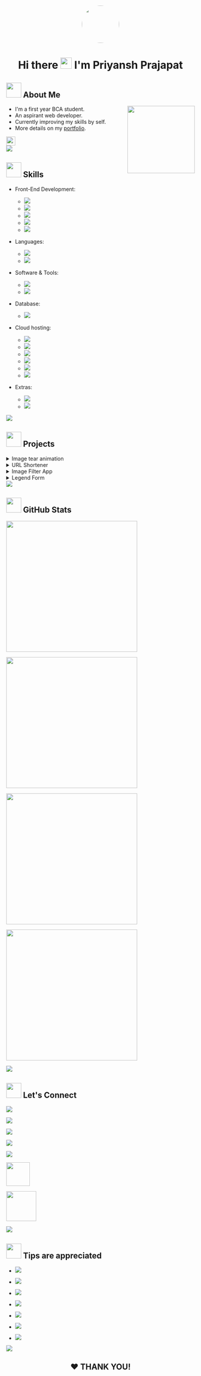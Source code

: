 <div align="center">
  <a href="https://oyepriyansh.pages.dev" target="_blank">
    <img src="https://oyepriyansh.pages.dev/logo.png" height="100" width="100"  style="border-radius: 50%;">
  </a>
</div>
<h1 align="center"> Hi there <a href="#-hi-there--im-priyansh-prajapat-"><img src="https://oyepriyansh.pages.dev/7833685191810089554.gif" width="30px"></a> I'm Priyansh Prajapat </h1>

## <a href="#-about-me"><img src="https://oyepriyansh.pages.dev/557628352828014620.gif" width="40"></a> About Me

<picture> <a href="#-about-me"> <img align="right" src="https://oyepriyansh.pages.dev/559426961516757824.gif" width="180px"> </a> </picture>

- I'm a first year BCA student.
- An aspirant web developer.
- Currently improving my skills by self.
- More details on my <a href="https://oyepriyansh.pages.dev" target="_blank"> portfolio</a>.

<div>
<a href="#-about-me"><img src="https://komarev.com/ghpvc/?username=oyepriyansh&style=flat-square&color=000000" height="24px"> </a>
</div>

<a href="#-skills"> 
<img src="https://oyepriyansh.pages.dev/838764339942785051.gif"> 
</a> 

## <a href="#-skills"><img src="https://oyepriyansh.pages.dev/534756564728422850580.gif" width="40"></a> Skills


- Front-End Development:
    - <a href="https://developer.mozilla.org/en-US/docs/Web/HTML" target="_blank"> <img src="https://oyepriyansh.pages.dev/557628352828014611.svg"> </a>
    - <a href="https://developer.mozilla.org/en-US/docs/Web/CSS" target="_blank"> <img src="https://oyepriyansh.pages.dev/557628352828014612.svg"> </a>
    - <a href="https://developer.mozilla.org/en-US/docs/Web/JAVASCRIPT" target="_blank"> <img src="https://oyepriyansh.pages.dev/557628352828014613.svg"> </a>
    - <a href="https://getbootstrap.com/" target="_blank"> <img src="https://oyepriyansh.pages.dev/51256506515612651.svg"> </a>
    - <a href="https://tailwindcss.com/" target="_blank"> <img src="https://oyepriyansh.pages.dev/51256506515612652.svg"> </a>

- Languages:
    - <a href="https://python.org" target="_blank"> <img src="https://oyepriyansh.pages.dev/51256506515612653.svg"> </a>
    - <a href="https://w3schools.com/cpp" target="_blank"> <img src="https://oyepriyansh.pages.dev/557628352828014614.svg"> </a>
  
- Software & Tools:
    - <a href="https://git-scm.com" target="_blank"> <img src="https://oyepriyansh.pages.dev/557628352828014615.svg"> </a>
    - <a href="https://code.visualstudio.com" target="_blank"> <img src="https://oyepriyansh.pages.dev/557628352828014617.svg"> </a>

- Database:
    - <a href="https://mongodb.com" target="_blank"> <img src="https://oyepriyansh.pages.dev/5156465465465462.svg"> </a>

- Cloud hosting:
    - <a href="https://pages.github.com" target="_blank"> <img src="https://oyepriyansh.pages.dev/51256506515612659.svg"> </a>
    - <a href="https://pages.dev" target="_blank"> <img src="https://oyepriyansh.pages.dev/51256506515612654.svg"> </a>
    - <a href="https://repl.it" target="_blank"> <img src="https://oyepriyansh.pages.dev/51256506515612658.svg"> </a>
    - <a href="https://vercel.app" target="_blank"> <img src="https://oyepriyansh.pages.dev/51256506515612657.svg"> </a>
    - <a href="https://netlify.app" target="_blank"> <img src="https://oyepriyansh.pages.dev/51256506515612655.svg"> </a>
    - <a href="https://heroku.com" target="_blank"> <img src="https://oyepriyansh.pages.dev/51256506515612656.svg"> </a>

- Extras:
    - <a href="https://www.markdownguide.org/getting-started" target="_blank"> <img src="https://oyepriyansh.pages.dev/557628352828014618.svg"> </a>
    - <a href="https://linux.org" target="_blank"> <img src="https://oyepriyansh.pages.dev/5156465465465461.svg"> </a>

<a href="#-projects"> 
<img src="https://oyepriyansh.pages.dev/838764339942785051.gif"> 
</a> 

## <a href="#-projects"><img src="https://oyepriyansh.pages.dev/745716128281657445.gif" width="40"></a> Projects

<details>
  <summary> Image tear animation </summary>
  <br>

- <a href="https://oyepriyansh.github.io/image-tear-animation"><img src="https://oyepriyansh.pages.dev/5594269661517571.svg"></a>
- <a href="https://www.youtube.com/shorts/LD_lKVquclw"><img src="https://oyepriyansh.pages.dev/8850493629363773842.svg"></a>
- <a href="https://github.com/oyepriyansh/image-tear-animation"><img src="https://oyepriyansh.pages.dev/5594269661517572.svg"></a>
  
</details>

<details>
  <summary> URL Shortener </summary>
  <br>

- <a href="https://url.priyansh.app"><img src="https://oyepriyansh.pages.dev/5594269661517571.svg"></a> 
- <a href="https://github.com/oyepriyansh/url-shortener"><img src="https://oyepriyansh.pages.dev/5594269661517572.svg"></a>
  
</details>

<details>
  <summary> Image Filter App  </summary>
  <br>
  
- <a href="https://oyepriyansh.github.io/image-filter-app"><img src="https://oyepriyansh.pages.dev/5594269661517571.svg"></a>
- <a href="https://youtube.com/shorts/bgAUrcPo3YY"><img src="https://oyepriyansh.pages.dev/8850493629363773842.svg"></a>
- <a href="https://github.com/oyepriyansh/image-filter-app/"><img src="https://oyepriyansh.pages.dev/5594269661517572.svg"></a>
  
</details>

<details>
  <summary> Legend Form</summary>
  <br>
  
- <a href="https://oyepriyansh.github.io/legend-form"><img src="https://oyepriyansh.pages.dev/5594269661517571.svg"></a>
- <a href="https://www.youtube.com/shorts/2QzUf5-75r4"><img src="https://oyepriyansh.pages.dev/8850493629363773842.svg"></a>
- <a href="https://github.com/oyepriyansh/legend-form"><img src="https://oyepriyansh.pages.dev/5594269661517572.svg"></a>
  
</details>

<a href="#-github-stats"> 
<img src="https://oyepriyansh.pages.dev/838764339942785051.gif"> 
</a> 

## <a href="#-github-stats"><img src="https://oyepriyansh.pages.dev/526015297887404052.gif" width="40"></a> GitHub Stats
<a href="#-github-stats">

<a href="#-github-stats"> <img src="https://oye-priyansh.pages.dev/github_stats.svg" width="350px"> </a> 

<a href="#-github-stats"> <img src="https://github-readme-stats.vercel.app/api/top-langs/?username=oyepriyansh&layout=compact&theme=radical" width="350px"> </a> 

<a href="#-github-stats"> <img src="https://github-readme-stats.vercel.app/api?username=oyepriyansh&count_private=true&include_all_commits=true&hide=contribs&show_icons=true&theme=radical" width="350px"> </a>  

<a href="#-github-stats"> <img src="https://streak-stats.demolab.com?user=oyepriyansh&amp;theme=radical&amp;border_radius=5&amp;fire=FF0000&amp;sideLabels=FFFFFF" width="350px"> </a> 

<a href="#-lets-connect"> 
<img src="https://oyepriyansh.pages.dev/838764339942785051.gif"> 
</a> 

## <a href="#-lets-connect"><img src="https://oyepriyansh.pages.dev/526015297887404053.gif" width="40"></a> Let's Connect 

<a href="https://instagram.com/oyepriyansh" target="_blank"> <img src="https://oyepriyansh.pages.dev/8531582654662574481.svg"> </a>

<a href="https://twitter.com/oyepriyansh" target="_blank"> <img src="https://oyepriyansh.pages.dev/8531582654662574482.svg"> </a>

<a href="https://youtube.com/@oyepriyansh" target="_blank"> <img src="https://oyepriyansh.pages.dev/8531582654662574483.svg"> </a>

<a href="https://linkedin.com/in/oyepriyansh" target="_blank"> <img src="https://oyepriyansh.pages.dev/4582284679828558.svg"> </a>

<a href="mailto:hi@priyansh.app" target="_blank"> <img src="https://oyepriyansh.pages.dev/8531582654662574484.svg"> </a>

<a href="https://discord.com/users/838764339942785051" target="_blank"> <img src="https://discord.c99.nl/widget/theme-2/838764339942785051.png" height="63px"> </a>

<a href="https://discord.com/invite/AeAjegXn6D" target="_blank"><img src="https://invidget.switchblade.xyz/AeAjegXn6D" height="80"> 

<a href="#-tips-are-appreciated"> <img src="https://oyepriyansh.pages.dev/838764339942785051.gif"> </a>

## <a href="#-tips-are-appreciated"><img src="https://oyepriyansh.pages.dev/918555162522583050.gif" width="40"></a> Tips are appreciated

- <a href="https://github.com/sponsors/oyepriyansh" target="_blank"><img src="https://oyepriyansh.pages.dev/2740203457350205452.svg"> 

- <a href="https://oyepriyansh.pages.dev/upi" target="_blank"><img src="https://oyepriyansh.pages.dev/2740203457350205458.svg"> 

- <a href="https://buymeacoffee.com/oyepriyansh" target="_blank"><img src="https://oyepriyansh.pages.dev/2740203457350205453.svg">

- <a href="https://ko-fi.com/oyepriyansh" target="_blank"><img src="https://oyepriyansh.pages.dev/2740203457350205454.svg"> 

- <a href="https://giftapp.com/priyansh" target="_blank"><img src="https://oyepriyansh.pages.dev/2740203457350205450.svg"> 

- <a href="https://www.paypal.com/paypalme/oyepriyansh" target="_blank"><img src="https://oyepriyansh.pages.dev/2740203457350205455.svg"> 

- <a href="https://patreon.com/oyepriyansh" target="_blank"><img src="https://oyepriyansh.pages.dev/2740203457350205457.svg"> 

<a href="#--thank-you"> <img src="https://oyepriyansh.pages.dev/838764339942785051.gif"> </a>

<h2 align="center"> ❤ THANK YOU!</h2>
